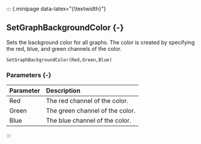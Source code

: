 ::: {.minipage data-latex="{\textwidth}"}
## SetGraphBackgroundColor {-}

Sets the background color for all graphs. The color is created by specifying the red, blue, and green channels of the color.

```{sql}
SetGraphBackgroundColor(Red,Green,Blue)
```

### Parameters {-}

**Parameter** | **Description**
| :-- | :-- |
Red | The red channel of the color.
Green | The green channel of the color.
Blue | The blue channel of the color.
:::
